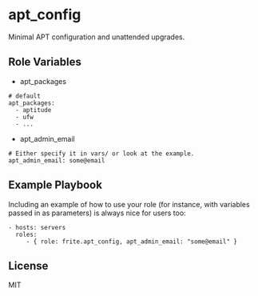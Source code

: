 apt_config
=========

Minimal APT configuration and unattended upgrades.

Role Variables
--------------
* apt_packages
```
# default
apt_packages:
  - aptitude
  - ufw
  - ...
```
* apt_admin_email
```
# Either specify it in vars/ or look at the example.
apt_admin_email: some@email
```

Example Playbook
----------------

Including an example of how to use your role (for instance, with variables passed in as parameters) is always nice for users too:

    - hosts: servers
      roles:
         - { role: frite.apt_config, apt_admin_email: "some@email" }

License
-------

MIT
